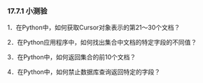 ### 17.7.1 小测验

1．在Python中，如何获取Cursor对象表示的第21～30个文档？

2．在Python应用程序中，如何找出集合中文档的特定字段的不同值？

3．在Python中，如何返回集合的前10个文档？

4．在Python中，如何禁止数据库查询返回特定的字段？

